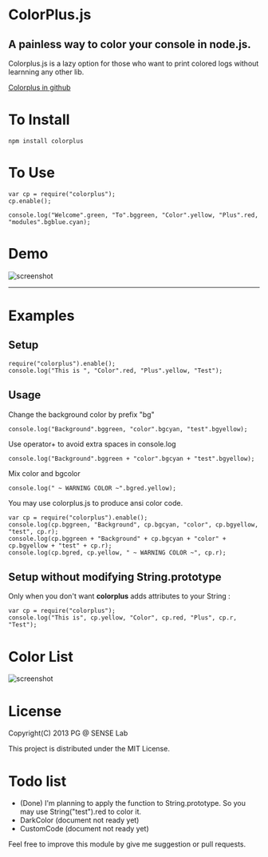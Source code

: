 ColorPlus.js
============

A painless way to color your console in node.js.
-----------------------------------------------

Colorplus.js is a lazy option for those who want to print colored logs without learnning any other lib.

[Colorplus in github](https://github.com/itsPG/colorplus.js)


To Install
==========

`npm install colorplus`


To Use
======

	var cp = require("colorplus");
	cp.enable();

	console.log("Welcome".green, "To".bggreen, "Color".yellow, "Plus".red, "modules".bgblue.cyan);


Demo
====

![screenshot](https://raw.github.com/itsPG/colorplus.js/master/screenshot.jpg)

--------------------------------------------------------------------------------------------------------------


Examples
============

Setup
-----

	require("colorplus").enable();
	console.log("This is ", "Color".red, "Plus".yellow, "Test");


Usage 
-----

Change the background color by prefix "bg"

	console.log("Background".bggreen, "color".bgcyan, "test".bgyellow);

Use operator+ to avoid extra spaces in console.log

	console.log("Background".bggreen + "color".bgcyan + "test".bgyellow);

Mix color and bgcolor

	console.log(" ~ WARNING COLOR ~".bgred.yellow);

You may use colorplus.js to produce ansi color code.

	var cp = require("colorplus").enable();
	console.log(cp.bggreen, "Background", cp.bgcyan, "color", cp.bgyellow, "test", cp.r);
	console.log(cp.bggreen + "Background" + cp.bgcyan + "color" + cp.bgyellow + "test" + cp.r);
	console.log(cp.bgred, cp.yellow, " ~ WARNING COLOR ~", cp.r);


Setup without modifying String.prototype
----------------------------------------

Only when you don't want **colorplus** adds attributes to your String :

	var cp = require("colorplus");
	console.log("This is", cp.yellow, "Color", cp.red, "Plus", cp.r, "Test");

Color List
==========

![screenshot](https://raw.github.com/itsPG/colorplus.js/master/colordemo.jpg)


License
=======

Copyright(C) 2013 PG @ SENSE Lab

This project is distributed under the MIT License.


Todo list
=========

* (Done) I'm planning to apply the function to String.prototype.
So you may use String("test").red to color it.
* DarkColor (document not ready yet)
* CustomCode (document not ready yet)


Feel free to improve this module by give me suggestion or pull requests. 


